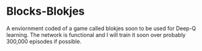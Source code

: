 # Blocks-Blokjes
A enviornment coded of a game called blokjes soon to be used for Deep-Q learning. The network is functional and I will train it soon over probably 300,000 episodes if possible.
